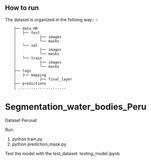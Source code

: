 

How to run
----------
The dataset is organized in the folloing way::
::

        ├── data_HR
        │   ├── test
        │           ├── images
        │           └── masks
        │   └── val
        │           ├── images
        │           └── masks
        │   └── train
        │           ├── images
        │           └── masks
        ├── logs
        │   ├── mapping
        │           ├── final_layer
        ├── predictions
        │ ......................

# Segmentation_water_bodies_Peru
Dataset Perusat


Run: 
1. python train.py
2. python prediction_mask.py

Test the model with the test_dataset:
        testing_model.ipynb

